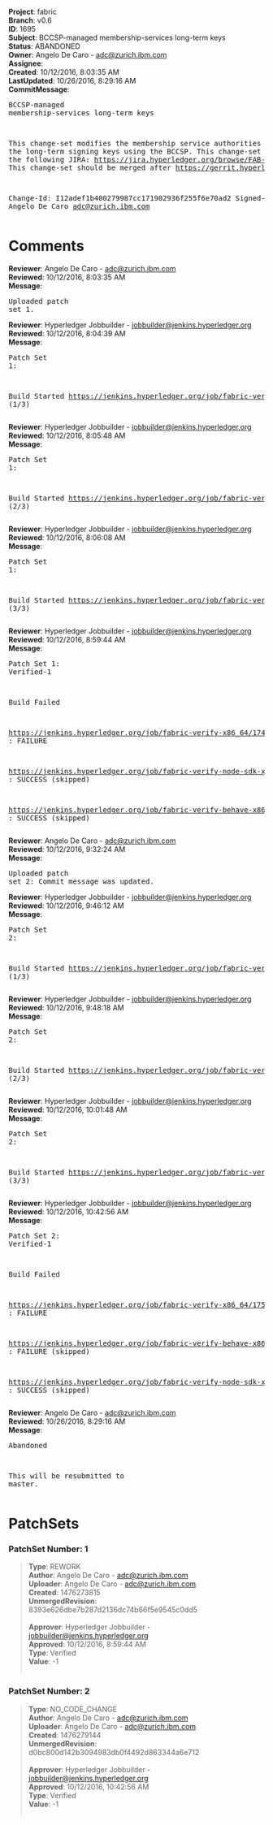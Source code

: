 <strong>Project</strong>: fabric<br><strong>Branch</strong>: v0.6<br><strong>ID</strong>: 1695<br><strong>Subject</strong>: BCCSP-managed membership-services long-term keys<br><strong>Status</strong>: ABANDONED<br><strong>Owner</strong>: Angelo De Caro - adc@zurich.ibm.com<br><strong>Assignee</strong>:<br><strong>Created</strong>: 10/12/2016, 8:03:35 AM<br><strong>LastUpdated</strong>: 10/26/2016, 8:29:16 AM<br><strong>CommitMessage</strong>:<br><pre>BCCSP-managed membership-services long-term keys

This change-set modifies the membership service authorities to manage
the long-term signing keys using the BCCSP.
This change-set refers to the following JIRA:
https://jira.hyperledger.org/browse/FAB-354
This change-set should be merged after
https://gerrit.hyperledger.org/r/#/c/1693/1

Change-Id: I12adef1b400279987cc171902936f255f6e70ad2
Signed-off-by: Angelo De Caro <adc@zurich.ibm.com>
</pre><h1>Comments</h1><strong>Reviewer</strong>: Angelo De Caro - adc@zurich.ibm.com<br><strong>Reviewed</strong>: 10/12/2016, 8:03:35 AM<br><strong>Message</strong>: <pre>Uploaded patch set 1.</pre><strong>Reviewer</strong>: Hyperledger Jobbuilder - jobbuilder@jenkins.hyperledger.org<br><strong>Reviewed</strong>: 10/12/2016, 8:04:39 AM<br><strong>Message</strong>: <pre>Patch Set 1:

Build Started https://jenkins.hyperledger.org/job/fabric-verify-x86_64/1744/ (1/3)</pre><strong>Reviewer</strong>: Hyperledger Jobbuilder - jobbuilder@jenkins.hyperledger.org<br><strong>Reviewed</strong>: 10/12/2016, 8:05:48 AM<br><strong>Message</strong>: <pre>Patch Set 1:

Build Started https://jenkins.hyperledger.org/job/fabric-verify-node-sdk-x86_64/16/ (2/3)</pre><strong>Reviewer</strong>: Hyperledger Jobbuilder - jobbuilder@jenkins.hyperledger.org<br><strong>Reviewed</strong>: 10/12/2016, 8:06:08 AM<br><strong>Message</strong>: <pre>Patch Set 1:

Build Started https://jenkins.hyperledger.org/job/fabric-verify-behave-x86_64/644/ (3/3)</pre><strong>Reviewer</strong>: Hyperledger Jobbuilder - jobbuilder@jenkins.hyperledger.org<br><strong>Reviewed</strong>: 10/12/2016, 8:59:44 AM<br><strong>Message</strong>: <pre>Patch Set 1: Verified-1

Build Failed 

https://jenkins.hyperledger.org/job/fabric-verify-x86_64/1744/ : FAILURE

https://jenkins.hyperledger.org/job/fabric-verify-node-sdk-x86_64/16/ : SUCCESS (skipped)

https://jenkins.hyperledger.org/job/fabric-verify-behave-x86_64/644/ : SUCCESS (skipped)</pre><strong>Reviewer</strong>: Angelo De Caro - adc@zurich.ibm.com<br><strong>Reviewed</strong>: 10/12/2016, 9:32:24 AM<br><strong>Message</strong>: <pre>Uploaded patch set 2: Commit message was updated.</pre><strong>Reviewer</strong>: Hyperledger Jobbuilder - jobbuilder@jenkins.hyperledger.org<br><strong>Reviewed</strong>: 10/12/2016, 9:46:12 AM<br><strong>Message</strong>: <pre>Patch Set 2:

Build Started https://jenkins.hyperledger.org/job/fabric-verify-x86_64/1755/ (1/3)</pre><strong>Reviewer</strong>: Hyperledger Jobbuilder - jobbuilder@jenkins.hyperledger.org<br><strong>Reviewed</strong>: 10/12/2016, 9:48:18 AM<br><strong>Message</strong>: <pre>Patch Set 2:

Build Started https://jenkins.hyperledger.org/job/fabric-verify-node-sdk-x86_64/26/ (2/3)</pre><strong>Reviewer</strong>: Hyperledger Jobbuilder - jobbuilder@jenkins.hyperledger.org<br><strong>Reviewed</strong>: 10/12/2016, 10:01:48 AM<br><strong>Message</strong>: <pre>Patch Set 2:

Build Started https://jenkins.hyperledger.org/job/fabric-verify-behave-x86_64/655/ (3/3)</pre><strong>Reviewer</strong>: Hyperledger Jobbuilder - jobbuilder@jenkins.hyperledger.org<br><strong>Reviewed</strong>: 10/12/2016, 10:42:56 AM<br><strong>Message</strong>: <pre>Patch Set 2: Verified-1

Build Failed 

https://jenkins.hyperledger.org/job/fabric-verify-x86_64/1755/ : FAILURE

https://jenkins.hyperledger.org/job/fabric-verify-behave-x86_64/655/ : FAILURE (skipped)

https://jenkins.hyperledger.org/job/fabric-verify-node-sdk-x86_64/26/ : SUCCESS (skipped)</pre><strong>Reviewer</strong>: Angelo De Caro - adc@zurich.ibm.com<br><strong>Reviewed</strong>: 10/26/2016, 8:29:16 AM<br><strong>Message</strong>: <pre>Abandoned

This will be resubmitted to master.</pre><h1>PatchSets</h1><h3>PatchSet Number: 1</h3><blockquote><strong>Type</strong>: REWORK<br><strong>Author</strong>: Angelo De Caro - adc@zurich.ibm.com<br><strong>Uploader</strong>: Angelo De Caro - adc@zurich.ibm.com<br><strong>Created</strong>: 1476273815<br><strong>UnmergedRevision</strong>: 8393e626dbe7b287d2136dc74b66f5e9545c0dd5<br><br><strong>Approver</strong>: Hyperledger Jobbuilder - jobbuilder@jenkins.hyperledger.org<br><strong>Approved</strong>: 10/12/2016, 8:59:44 AM<br><strong>Type</strong>: Verified<br><strong>Value</strong>: -1<br><br></blockquote><h3>PatchSet Number: 2</h3><blockquote><strong>Type</strong>: NO_CODE_CHANGE<br><strong>Author</strong>: Angelo De Caro - adc@zurich.ibm.com<br><strong>Uploader</strong>: Angelo De Caro - adc@zurich.ibm.com<br><strong>Created</strong>: 1476279144<br><strong>UnmergedRevision</strong>: d0bc800d142b3094983db0f4492d863344a6e712<br><br><strong>Approver</strong>: Hyperledger Jobbuilder - jobbuilder@jenkins.hyperledger.org<br><strong>Approved</strong>: 10/12/2016, 10:42:56 AM<br><strong>Type</strong>: Verified<br><strong>Value</strong>: -1<br><br></blockquote>